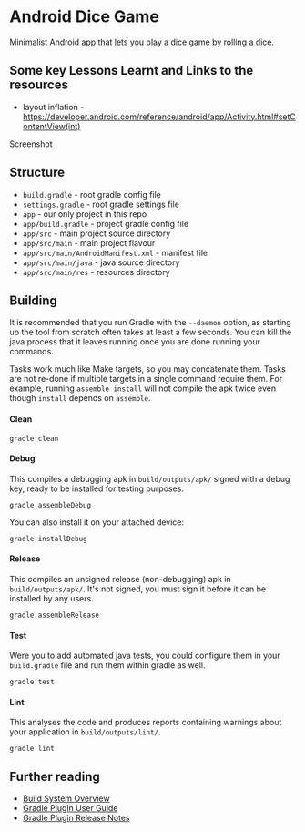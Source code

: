 # Android Dice Game


Minimalist Android app that lets you play a dice game by rolling a dice.

## Some key Lessons Learnt and Links to the resources

* layout inflation - https://developer.android.com/reference/android/app/Activity.html#setContentView(int)

Screenshot




## Structure

* `build.gradle` - root gradle config file
* `settings.gradle` - root gradle settings file
* `app` - our only project in this repo
* `app/build.gradle` - project gradle config file
* `app/src` - main project source directory
* `app/src/main` - main project flavour
* `app/src/main/AndroidManifest.xml` - manifest file
* `app/src/main/java` - java source directory
* `app/src/main/res` - resources directory

## Building

It is recommended that you run Gradle with the `--daemon` option, as starting
up the tool from scratch often takes at least a few seconds. You can kill the
java process that it leaves running once you are done running your commands.

Tasks work much like Make targets, so you may concatenate them. Tasks are not
re-done if multiple targets in a single command require them. For example,
running `assemble install` will not compile the apk twice even though
`install` depends on `assemble`.

#### Clean

	gradle clean

#### Debug

This compiles a debugging apk in `build/outputs/apk/` signed with a debug key,
ready to be installed for testing purposes.

	gradle assembleDebug

You can also install it on your attached device:

	gradle installDebug

#### Release

This compiles an unsigned release (non-debugging) apk in `build/outputs/apk/`.
It's not signed, you must sign it before it can be installed by any users.

	gradle assembleRelease

#### Test

Were you to add automated java tests, you could configure them in your
`build.gradle` file and run them within gradle as well.

	gradle test

#### Lint

This analyses the code and produces reports containing warnings about your
application in `build/outputs/lint/`.

	gradle lint

## Further reading

* [Build System Overview](https://developer.android.com/sdk/installing/studio-build.html)
* [Gradle Plugin User Guide](http://tools.android.com/tech-docs/new-build-system/user-guide)
* [Gradle Plugin Release Notes](http://tools.android.com/tech-docs/new-build-system)
